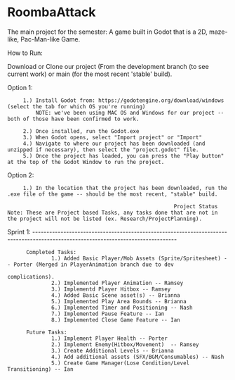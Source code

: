 # RoombaAttack
The main project for the semester: A game built in Godot that is a 2D, maze-like, Pac-Man-like Game.

How to Run:

Download or Clone our project (From the development branch (to see current work) or main (for the most recent 'stable' build).

Option 1: 
         
         1.) Install Godot from: https://godotengine.org/download/windows (select the tab for which OS you're running)
             NOTE: we've been using MAC OS and Windows for our project -- both of those have been confirmed to work.

         2.) Once installed, run the Godot.exe
         3.) When Godot opens, select "Import project" or "Import"
         4.) Navigate to where our project has been downloaded (and unzipped if necessary), then select the "project.godot" file.
         5.) Once the project has loaded, you can press the "Play button" at the top of the Godot Window to run the project.
         
Option 2:
         
         1.) In the location that the project has been downloaded, run the .exe file of the game -- should be the most recent, "stable" build.

                                                         Project Status
    Note: These are Project based Tasks, any tasks done that are not in the project will not be listed (ex. Research/ProjectPlanning).

Sprint 1: ---------------------------------------------------------------------------------------------------------------------------------

          Completed Tasks:
                  1.) Added Basic Player/Mob Assets (Sprite/Spritesheet) -- Porter (Merged in PlayerAnimation branch due to dev        
                                                                                    complications).
                  2.) Implemented Player Animation -- Ramsey
                  3.) Implementd Player Hitbox -- Ramsey
                  4.) Added Basic Scene asset(s) -- Brianna
                  5.) Implemented Play Area Bounds -- Brianna
                  6.) Implemented Timer and Positioning -- Nash
                  7.) Implemented Pause Feature -- Ian
                  8.) Implemented Close Game Feature -- Ian
                  
          Future Tasks:
                  1.) Implement Player Health -- Porter
                  2.) Implement Enemy(Hitbox/Movement)  -- Ramsey
                  3.) Create Additional Levels -- Brianna
                  4.) Add additional assets (SFX/BGM/Consumables) -- Nash
                  5.) Create Game Manager(Lose Condition/Level Transitioning) -- Ian
